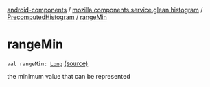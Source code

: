 [android-components](../../index.md) / [mozilla.components.service.glean.histogram](../index.md) / [PrecomputedHistogram](index.md) / [rangeMin](./range-min.md)

# rangeMin

`val rangeMin: `[`Long`](https://kotlinlang.org/api/latest/jvm/stdlib/kotlin/-long/index.html) [(source)](https://github.com/mozilla-mobile/android-components/blob/master/components/service/glean/src/main/java/mozilla/components/service/glean/histogram/PrecomputedHistogram.kt#L27)

the minimum value that can be represented

